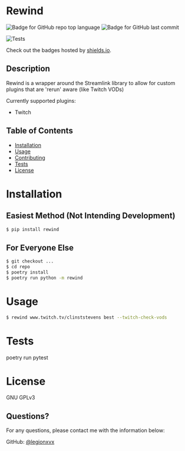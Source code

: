 # Rewind

![Badge for GitHub repo top language](https://img.shields.io/github/languages/top/legionxvx/rewind?style=flat&logo=appveyor) ![Badge for GitHub last commit](https://img.shields.io/github/last-commit/legionxvx/rewind?style=flat&logo=appveyor)

![Tests](https://github.com/legionxvx/rewind/actions/workflows/test.yaml/badge.svg)

Check out the badges hosted by [shields.io](https://shields.io/).


## Description 
Rewind is a wrapper around the Streamlink library to allow for custom plugins 
that are 'rerun' aware (like Twitch VODs)

Currently supported plugins:
- Twitch

## Table of Contents
* [Installation](#installation)
* [Usage](#usage)
* [Contributing](#contributing)
* [Tests](#tests)
* [License](#license)

# Installation

## Easiest Method (Not Intending Development)
```bash
$ pip install rewind
```

## For Everyone Else
```bash
$ git checkout ...
$ cd repo
$ poetry install
$ poetry run python -m rewind
```

# Usage
```bash
$ rewind www.twitch.tv/clinststevens best --twitch-check-vods
```

# Tests
poetry run pytest

# License
GNU GPLv3

## Questions?
For any questions, please contact me with the information below:

GitHub: [@legionxvx](https://api.github.com/users/legionxvx)
